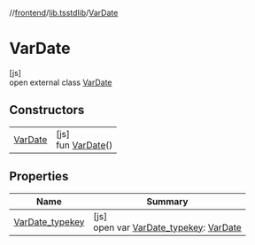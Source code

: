 //[frontend](../../../index.md)/[lib.tsstdlib](../index.md)/[VarDate](index.md)

# VarDate

[js]\
open external class [VarDate](index.md)

## Constructors

| | |
|---|---|
| [VarDate](-var-date.md) | [js]<br>fun [VarDate](-var-date.md)() |

## Properties

| Name | Summary |
|---|---|
| [VarDate_typekey](-var-date_typekey.md) | [js]<br>open var [VarDate_typekey](-var-date_typekey.md): [VarDate](index.md) |

